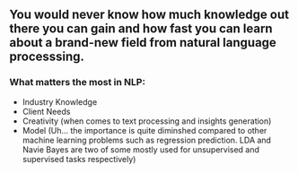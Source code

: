 ## You would never know how much knowledge out there you can gain and how fast you can learn about a brand-new field from natural language processsing.

### What matters the most in NLP:

* Industry Knowledge
* Client Needs
* Creativity (when comes to text processing and insights generation)
* Model (Uh... the importance is quite diminshed compared to other machine learning problems such as regression prediction. LDA and Navie Bayes are two of some mostly used for unsupervised and supervised tasks respectively)